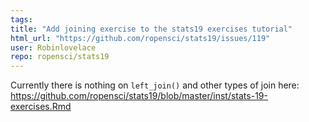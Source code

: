 ```yaml
---
tags: 
title: "Add joining exercise to the stats19 exercises tutorial"
html_url: "https://github.com/ropensci/stats19/issues/119"
user: Robinlovelace
repo: ropensci/stats19
---
```


Currently there is nothing on `left_join()` and other types of join here: https://github.com/ropensci/stats19/blob/master/inst/stats-19-exercises.Rmd